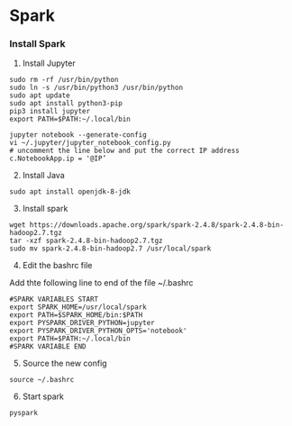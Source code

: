 # Spark
### Install Spark
1. Install Jupyter
```
sudo rm -rf /usr/bin/python
sudo ln -s /usr/bin/python3 /usr/bin/python
sudo apt update
sudo apt install python3-pip
pip3 install jupyter
export PATH=$PATH:~/.local/bin

jupyter notebook --generate-config
vi ~/.jupyter/jupyter_notebook_config.py
# uncomment the line below and put the correct IP address
c.NotebookApp.ip = '@IP’
```
2. Install Java
```
sudo apt install openjdk-8-jdk
```

3. Install spark
```
wget https://downloads.apache.org/spark/spark-2.4.8/spark-2.4.8-bin-hadoop2.7.tgz
tar -xzf spark-2.4.8-bin-hadoop2.7.tgz
sudo mv spark-2.4.8-bin-hadoop2.7 /usr/local/spark
```

4. Edit the bashrc file
   
Add thte following line to end of the file ~/.bashrc
```
#SPARK VARIABLES START
export SPARK_HOME=/usr/local/spark
export PATH=$SPARK_HOME/bin:$PATH
export PYSPARK_DRIVER_PYTHON=jupyter
export PYSPARK_DRIVER_PYTHON_OPTS='notebook'
export PATH=$PATH:~/.local/bin
#SPARK VARIABLE END
```
5. Source the new config
```
source ~/.bashrc
```
6. Start spark
```
pyspark
```